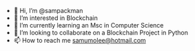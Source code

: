 - 👋 Hi, I’m @sampackman
- 👀 I’m interested in Blockchain
- 🌱 I’m currently learning an Msc in Computer Science
- 💞️ I’m looking to collaborate on a Blockchain Project in Python
- 📫 How to reach me samumolee@hotmail.com

